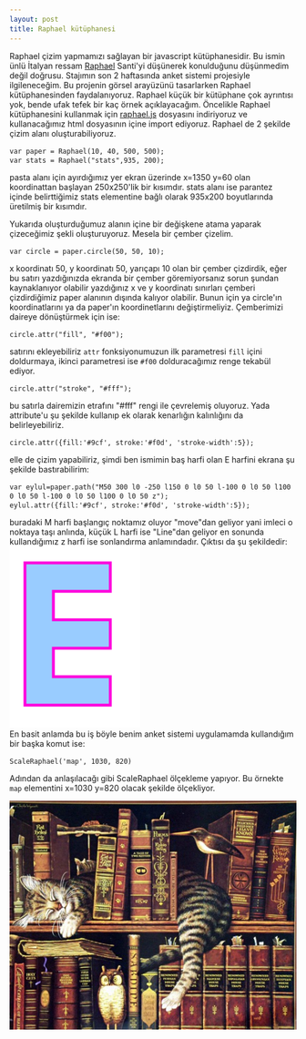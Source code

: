 ```yaml
---
layout: post
title: Raphael kütüphanesi
---
```

   Raphael çizim yapmamızı sağlayan bir javascript kütüphanesidir. Bu ismin ünlü İtalyan ressam [Raphael](http://tr.wikipedia.org/wiki/Raffaello_Santi) Santi'yi düşünerek konulduğunu düşünmedim değil doğrusu.
   Stajımın son 2 haftasında anket sistemi projesiyle ilgileneceğim. Bu projenin görsel arayüzünü tasarlarken Raphael kütüphanesinden faydalanıyoruz. Raphael küçük bir kütüphane çok ayrıntısı yok, bende ufak tefek bir kaç örnek açıklayacağım. Öncelikle Raphael kütüphanesini kullanmak için [raphael.js](https://raw.github.com/DmitryBaranovskiy/raphael/master/raphael.js) dosyasını indiriyoruz ve kullanacağımız html dosyasının içine import ediyoruz.
   Raphael de 2 şekilde çizim alanı oluşturabiliyoruz.  

	var paper = Raphael(10, 40, 500, 500);  
	var stats = Raphael("stats",935, 200);  

   pasta alanı için ayırdığımız yer ekran üzerinde x=1350 y=60 olan koordinattan başlayan 250x250'lik bir kısımdır. stats alanı ise parantez içinde belirttiğimiz stats elementine bağlı olarak 935x200 boyutlarında üretilmiş bir kısımdır.  

   Yukarıda oluşturduğumuz alanın içine bir değişkene atama yaparak çizeceğimiz şekli oluşturuyoruz. Mesela bir çember çizelim.  

	var circle = paper.circle(50, 50, 10);  

   x koordinatı 50, y koordinatı 50, yarıçapı 10 olan bir çember çizdirdik, eğer bu satırı yazdığınızda ekranda bir çember göremiyorsanız sorun şundan kaynaklanıyor olabilir yazdığınız x ve y koordinatı sınırları çemberi çizdirdiğimiz paper alanının dışında kalıyor olabilir. Bunun için ya circle'ın koordinatlarını ya da paper'ın koordinetlarını değiştirmeliyiz. Çemberimizi daireye dönüştürmek için ise:  

	circle.attr("fill", "#f00"); 
 
satırını ekleyebiliriz `attr` fonksiyonumuzun ilk parametresi `fill` içini doldurmaya, ikinci parametresi ise `#f00` dolduracağımız renge tekabül ediyor.  

	circle.attr("stroke", "#fff");  
   
bu satırla dairemizin etrafını "#fff" rengi ile çevrelemiş oluyoruz. Yada attribute'u şu şekilde kullanıp ek olarak kenarlığın kalınlığını da belirleyebiliriz.  

	circle.attr({fill:'#9cf', stroke:'#f0d', 'stroke-width':5});  

elle de çizim yapabiliriz, şimdi ben ismimin baş harfi olan E harfini ekrana şu şekilde bastırabilirim:  

	var eylul=paper.path("M50 300 l0 -250 l150 0 l0 50 l-100 0 l0 50 l100 0 l0 50 l-100 0 l0 50 l100 0 l0 50 z");
	eylul.attr({fill:'#9cf', stroke:'#f0d', 'stroke-width':5});  

buradaki M harfi başlangıç noktamız oluyor "move"dan geliyor yani imleci o noktaya taşı anlında, küçük L harfi ise "Line"dan geliyor en sonunda kullandığımız z harfi ise sonlandırma anlamındadır. Çıktısı da şu şekildedir:  
    ![e](https://github.com/Seylul/seylul.github.com/raw/master/chrome/e.png)  
En basit anlamda bu iş böyle benim anket sistemi uygulamamda kullandığım bir başka komut ise:  

	ScaleRaphael('map', 1030, 820)  

Adından da anlaşılacağı gibi ScaleRaphael ölçekleme yapıyor. Bu örnekte `map` elementini x=1030 y=820 olacak şekilde ölçekliyor.  

	

   ![library](https://github.com/Seylul/seylul.github.com/raw/master/chrome/books.png)  
